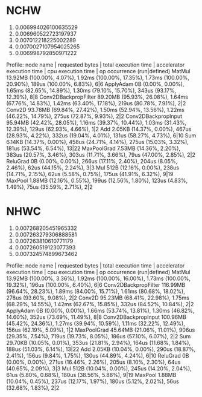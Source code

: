 # NCHW
1. 0.006994026100635529
1. 0.006960522723197937
1. 0.007012218225002289
1. 0.0070027107954025265
1. 0.006998792850971222

Profile:
node name                      | requested bytes               | total execution time          | accelerator execution time      | cpu execution time        | op occurrence (run|defined)
MatMul                         13.92MB (100.00%, 4.07%),       1.92ms (100.00%, 17.35%),       1.73ms (100.00%, 20.90%),         189us (100.00%, 6.83%),        6|6
ApplyAdam                             0B (0.00%, 0.00%),        1.65ms (82.65%, 14.89%),        1.30ms (79.10%, 15.70%),         343us (93.17%, 12.39%),        8|8
Conv2DBackpropFilter           89.20MB (95.93%, 26.08%),        1.64ms (67.76%, 14.83%),        1.42ms (63.40%, 17.18%),          219us (80.78%, 7.91%),        2|2
Conv2D                         93.78MB (69.84%, 27.42%),        1.50ms (52.94%, 13.56%),        1.22ms (46.22%, 14.79%),          275us (72.87%, 9.93%),        2|2
Conv2DBackpropInput            95.94MB (42.42%, 28.05%),        1.16ms (39.37%, 10.44%),        1.03ms (31.43%, 12.39%),          129us (62.93%, 4.66%),        1|2
Add                              2.05KB (14.37%, 0.00%),          467us (28.93%, 4.22%),          332us (19.04%, 4.01%),          131us (58.27%, 4.73%),       6|10
Sum                              6.14KB (14.37%, 0.00%),          458us (24.71%, 4.14%),          275us (15.03%, 3.32%),          181us (53.54%, 6.54%),      13|22
MaxPoolGrad                      7.53MB (14.36%, 2.20%),          383us (20.57%, 3.46%),          303us (11.71%, 3.66%),           79us (47.00%, 2.85%),        2|2
ReluGrad                              0B (0.00%, 0.00%),          266us (17.11%, 2.40%),           204us (8.05%, 2.46%),           62us (44.15%, 2.24%),        3|3
Mul                                512B (12.16%, 0.00%),          238us (14.71%, 2.15%),            62us (5.58%, 0.75%),          175us (41.91%, 6.32%),       9|19
MaxPool                          1.88MB (12.16%, 0.55%),          199us (12.56%, 1.80%),           123us (4.83%, 1.49%),           75us (35.59%, 2.71%),        2|2


# NHWC
1. 0.007268205451965332
1. 0.007263279306888581
1. 0.007263810610771179
1. 0.007260519123077393
1. 0.007324574899673462


Profile:
node name                     | requested bytes                | total execution time          | accelerator execution time      | cpu execution time        | op occurrence (run|defined)
MatMul                         13.92MB (100.00%, 3.36%),       1.92ms (100.00%, 16.00%),       1.73ms (100.00%, 19.32%),         196us (100.00%, 6.40%),        6|6
Conv2DBackpropFilter          116.99MB (96.64%, 28.23%),        1.89ms (84.00%, 15.71%),        1.61ms (80.68%, 18.02%),          278us (93.60%, 9.08%),        2|2
Conv2D                         95.23MB (68.41%, 22.98%),        1.75ms (68.29%, 14.55%),        1.42ms (62.67%, 15.85%),         332us (84.52%, 10.84%),        2|2
ApplyAdam                             0B (0.00%, 0.00%),        1.66ms (53.74%, 13.81%),        1.30ms (46.82%, 14.60%),         352us (73.69%, 11.49%),        8|8
Conv2DBackpropInput           100.96MB (45.42%, 24.36%),        1.27ms (39.94%, 10.59%),        1.11ms (32.22%, 12.49%),          156us (62.19%, 5.09%),        1|2
MaxPoolGrad                    45.64MB (21.06%, 11.01%),          906us (29.35%, 7.54%),          719us (19.73%, 8.05%),          186us (57.10%, 6.07%),        2|2
Sum                             29.70KB (10.05%, 0.01%),          353us (21.81%, 2.94%),          164us (11.68%, 1.84%),          188us (51.03%, 6.14%),      13|22
Add                              2.05KB (10.04%, 0.00%),          290us (18.87%, 2.41%),           156us (9.84%, 1.75%),          130us (44.89%, 4.24%),       6|10
ReluGrad                              0B (0.00%, 0.00%),          271us (16.46%, 2.26%),           205us (8.10%, 2.30%),           64us (40.65%, 2.09%),        3|3
Mul                                512B (10.04%, 0.00%),          245us (14.20%, 2.04%),            61us (5.80%, 0.68%),          180us (38.56%, 5.88%),       9|19
MaxPool                          1.88MB (10.04%, 0.45%),          237us (12.17%, 1.97%),           180us (5.12%, 2.02%),           56us (32.68%, 1.83%),        2|2


